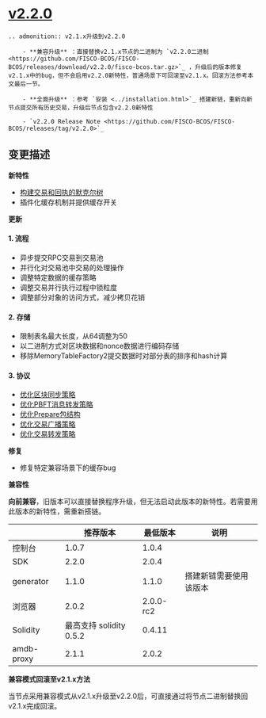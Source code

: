 # [v2.2.0](https://github.com/FISCO-BCOS/FISCO-BCOS/releases/tag/v2.2.0)

```eval_rst
.. admonition:: v2.1.x升级到v2.2.0

    - **兼容升级** ：直接替换v2.1.x节点的二进制为 `v2.2.0二进制 <https://github.com/FISCO-BCOS/FISCO-BCOS/releases/download/v2.2.0/fisco-bcos.tar.gz>`_ ，升级后的版本修复v2.1.x中的bug，但不会启用v2.2.0新特性，普通场景下可回滚至v2.1.x。回滚方法参考本文最后一节。

    - **全面升级** ：参考 `安装 <../installation.html>`_ 搭建新链，重新向新节点提交所有历史交易，升级后节点包含v2.2.0新特性

    - `v2.2.0 Release Note <https://github.com/FISCO-BCOS/FISCO-BCOS/releases/tag/v2.2.0>`_
```

## 变更描述

**新特性**

* [构建交易和回执的默克尔树](https://fisco-bcos-documentation.readthedocs.io/zh_CN/release-2.2.0/docs/design/merkle_proof.html)
* 插件化缓存机制并提供缓存开关

**更新**

#### 1. 流程
- 异步提交RPC交易到交易池
- 并行化对交易池中交易的处理操作
- 调整特定数据的缓存策略
- 调整交易并行执行过程中锁粒度
- 调整部分对象的访问方式，减少拷贝花销
#### 2. 存储
- 限制表名最大长度，从64调整为50
- 以二进制方式对区块数据和nonce数据进行编码存储
- 移除MemoryTableFactory2提交数据时对部分表的排序和hash计算
#### 3. 协议
- [优化区块同步策略](https://fisco-bcos-documentation.readthedocs.io/zh_CN/release-2.2.0/docs/design/sync/sync_block_optimize.html#id1)
- [优化PBFT消息转发策略](https://fisco-bcos-documentation.readthedocs.io/zh_CN/release-2.2.0/docs/design/consensus/pbft_optimize.html#id1)
- [优化Prepare包结构](https://fisco-bcos-documentation.readthedocs.io/zh_CN/release-2.2.0/docs/design/consensus/pbft_optimize.html#prepare)
- [优化交易广播策略](https://fisco-bcos-documentation.readthedocs.io/zh_CN/release-2.2.0/docs/design/sync/sync_trans_optimize.html#id2)
- [优化交易转发策略](https://fisco-bcos-documentation.readthedocs.io/zh_CN/release-2.2.0/docs/design/sync/sync_trans_optimize.html#id3)

**修复**

- 修复特定兼容场景下的缓存bug

**兼容性**

**向前兼容**，旧版本可以直接替换程序升级，但无法启动此版本的新特性。若需要用此版本的新特性，需重新搭链。

|            | 推荐版本                | 最低版本  | 说明                   |
| ---------- | ----------------------- | --------- | ---------------------- |
| 控制台     | 1.0.7                   | 1.0.4     |                        |
| SDK        | 2.2.0                   | 2.0.4     |                        |
| generator  | 1.1.0                   | 1.1.0     | 搭建新链需要使用该版本 |
| 浏览器     | 2.0.2                   | 2.0.0-rc2 |                        |
| Solidity   | 最高支持 solidity 0.5.2 | 0.4.11    |                        |
| amdb-proxy | 2.1.1                   | 2.0.2     |                        |

**兼容模式回滚至v2.1.x方法**

当节点采用兼容模式从v2.1.x升级至v2.2.0后，可直接通过将节点二进制替换回v2.1.x完成回滚。

